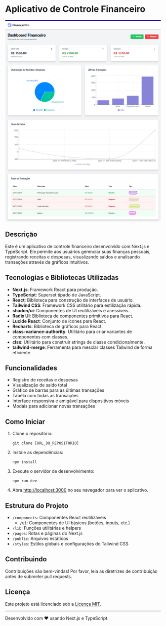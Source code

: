 # Aplicativo de Controle Financeiro

<img align="center" src="./public/homePrint.png">

## Descrição

Este é um aplicativo de controle financeiro desenvolvido com Next.js e TypeScript. Ele permite aos usuários gerenciar suas finanças pessoais, registrando receitas e despesas, visualizando saldos e analisando transações através de gráficos intuitivos.

## Tecnologias e Bibliotecas Utilizadas

- **Next.js**: Framework React para produção.
- **TypeScript**: Superset tipado de JavaScript.
- **React**: Biblioteca para construção de interfaces de usuário.
- **Tailwind CSS**: Framework CSS utilitário para estilização rápida.
- **shadcn/ui**: Componentes de UI reutilizáveis e acessíveis.
- **Radix UI**: Biblioteca de componentes primitivos para React.
- **Lucide React**: Conjunto de ícones para React.
- **Recharts**: Biblioteca de gráficos para React.
- **class-variance-authority**: Utilitário para criar variantes de componentes com classes.
- **clsx**: Utilitário para construir strings de classe condicionalmente.
- **tailwind-merge**: Ferramenta para mesclar classes Tailwind de forma eficiente.

## Funcionalidades

- Registro de receitas e despesas
- Visualização de saldo total
- Gráfico de barras para as últimas transações
- Tabela com todas as transações
- Interface responsiva e amigável para dispositivos móveis
- Modais para adicionar novas transações

## Como Iniciar

1. Clone o repositório:
   ```
   git clone [URL_DO_REPOSITÓRIO]
   ```

2. Instale as dependências:
   ```
   npm install
   ```

3. Execute o servidor de desenvolvimento:
   ```
   npm run dev
   ```

4. Abra [http://localhost:3000](http://localhost:3000) no seu navegador para ver o aplicativo.

## Estrutura do Projeto

- `/components`: Componentes React reutilizáveis
  - `/ui`: Componentes de UI básicos (botões, inputs, etc.)
- `/lib`: Funções utilitárias e helpers
- `/pages`: Rotas e páginas do Next.js
- `/public`: Arquivos estáticos
- `/styles`: Estilos globais e configurações do Tailwind CSS

## Contribuindo

Contribuições são bem-vindas! Por favor, leia as diretrizes de contribuição antes de submeter pull requests.

## Licença

Este projeto está licenciado sob a [Licença MIT](LICENSE).

---

Desenvolvido com ❤️ usando Next.js e TypeScript.